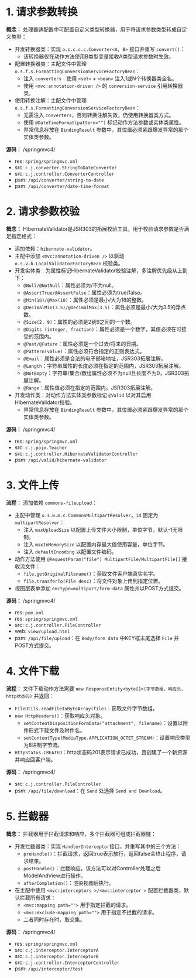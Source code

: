 # 1. 请求参数转换

**概念：** 处理器适配器中可配置自定义类型转换器，用于将请求参数类型转成自定义类型：
- 开发转换器类：实现 `o.s.c.c.c.Converter<A, B>` 接口并重写 `convert()`：
    - 该转换器仅在动作方法使用B类型变量接收A类型请求参数时生效。
- 配置转换器类：主配文件中管理 `o.s.f.s.FormattingConversionServiceFactoryBean`：
    - 注入 `converters`：使用 `<set>` + `<bean>` 注入1或N个转换器类全名。
    - 使用 `<mvc:annotation-driven />` 的 `conversion-service` 引用转换器类。
- 使用转换注解：主配文件中管理 `o.s.f.s.FormattingConversionServiceFactoryBean`：
    - 无需注入 `converters`，否则转换注解失效，仍使用转换器类方式。
    - 使用 `@DateTimeFormat(pattern="")` 标记动作方法参数或实体类属性。
    - 异常信息存放在 `BindingResult` 参数中，其位置必须紧跟爆发异常的那个实体类参数。

**源码：** /springmvc4/
- res: `spring/springmvc.xml`
- src: `c.j.converter.StringToDateConverter`
- src: `c.j.controller.ConverterController`
- psm: `/api/converter/string-to-date`
- psm: `/api/converter/date-time-format`

# 2. 请求参数校验

**概念：** HibernateValidator是JSR303的拓展校验工具，用于校验请求参数是否满足指定格式：
- 添加依赖：`hibernate-validator`。
- 主配中添加 `<mvc:annotation-driven />` 以驱动 `o.s.v.b.LocalValidatorFactoryBean` 校验类。
- 开发实体类：为属性标记HibernateValidator校验注解，多注解优先级从上到下：
    - `@Null/@NotNull`：属性必须为/不为null。
    - `@AssertTrue/@AssertFalse`：属性必须为true/false。
    - `@Min(18)/@Max(18)`：属性必须是最小/大为18的整数。
    - `@DecimalMin(3.5)/@DecimalMax(3.5)`：属性必须是最小/大为3.5的浮点数。
    - `@Size(2, 9)`：属性的必须是2到9之间的一个数。
    - `@Digits (integer, fraction)`：属性必须是一个数字，其值必须在可接受的范围内。
    - `@Past/@Future`：属性必须是一个过去/将来的日期。
    - `@Pattern(value)`：属性必须符合指定的正则表达式。
    - `@Email`：属性必须是合法的电子邮箱地址，JSR303拓展注解。
    - `@Length`：字符串属性的长度必须在指定的范围内，JSR303拓展注解。
    - `@NotEmpty`：字符串/集合/数组属性必须不为null且长度不为0，JSR303拓展注解。
    - `@Range`：属性值必须在指定的范围内，JSR303拓展注解。
- 开发动作类：对动作方法实体类参数标记 `@Valid` 以对其启用HibernateValidator校验。
    - 异常信息存放在 `BindingResult` 参数中，其位置必须紧跟爆发异常的那个实体类参数。

**源码：** /springmvc4/
- res: `spring/springmvc.xml`
- src: `c.j.pojo.Teacher`
- src: `c.j.controller.HibernateValidatorController`
- psm: `/api/valid/hibernate-validator`

# 3. 文件上传

**流程：** 添加依赖 `commons-fileupload`：
- 主配中管理 `o.s.w.m.c.CommonsMultipartResolver`，`id` 固定为 `multipartResolver`：
    - 注入 `maxUploadSize` 以配置上传文件大小限制，单位字节，默认-1无限制。
    - 注入 `maxInMemorySize` 以配置内存最大值使用容量，单位字节。
    - 注入 `defaultEncoding` 以配置文件编码。
- 动作方法使用 `@RequestParam("file") MultipartFile/MultipartFile[]` 接收流文件：
    - `file.getOriginalFilename()`：获取文件客户端真实名字。
    - `file.transferTo(File desc)`：将文件对象上传到指定位置。
- 视图层表单添加 `enctype=multipart/form-data` 属性并以POST方式提交。

**源码：** /springmvc4/
- res: `pom.xml`
- res: `spring/springmvc.xml`
- src: `c.j.controller.FileController`
- web: `view/upload.html`
- psm: `/api/file/upload`：在 `Body/form data` 中KEY框末尾选择 `File` 并POST方式提交。

# 4. 文件下载

**流程：** 文件下载动作方法需要 `new ResponseEntity<byte[]>(字节数组，响应头，http状态码)` 并返回：
- `FileUtils.readFileToByteArray(file)`：获取文件字节数组。
- `new HttpHeaders()`：获取响应头对象。
    - `setContentDispositionFormData("attachment", filename)`：设置以附件形式下载文件及附件名。
    - `setContentType(MediaType.APPLICATION_OCTET_STREAM)`：设置响应类型为8进制字节流。
- `HttpStatus.CREATED`：http状态码201表示请求已成功，且创建了一个新资源并响应回客户端。

**源码：** /springmvc4/
- src: `c.j.controller.FileController`
- psm: `/api/file/download`：在 `Send` 处选择 `Send and Download`。

# 5. 拦截器

**概念：** 拦截器用于拦截请求和响应，多个拦截器可组成拦截器链：
- 开发拦截器类：实现 `HandlerInterceptor`接口，并重写其中的三个方法：
    - `preHandle()`：拦截请求，返回true表示放行，返回false会终止程序，请求结束。
    - `postHandle()`：拦截响应，该方法可以对Controller处理之后ModelAndView进行操作。
    - `afterCompletion()`：渲染视图后执行。
- 在主配中使用 `<mvc:interceptors >/<mvc:interceptor >` 配置拦截器类，默认拦截所有请求：
    - `<mvc:mapping path="">` 用于指定拦截的请求。
    - `<mvc:exclude-mapping path="">` 用于指定不拦截的请求。
    - 二者同时存在时，取交集。

**源码：** /springmvc4/
- res: `spring/springmvc.xml`
- src: `c.j.interceptor.InterceptorA`
- src: `c.j.interceptor.InterceptorB`
- src: `c.j.controller.InterceptorController`
- psm: `/api/interceptor/test`
